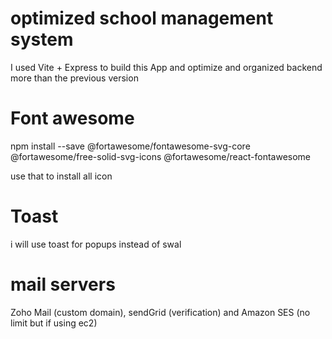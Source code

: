 # optimized school management system
I used Vite + Express to build this App and optimize and organized backend more than the previous version

# Font awesome
npm install --save @fortawesome/fontawesome-svg-core @fortawesome/free-solid-svg-icons @fortawesome/react-fontawesome

use that to install all icon

# Toast
i will use toast for popups instead of swal

# mail servers
Zoho Mail (custom domain), sendGrid (verification) and Amazon SES (no limit but if using ec2)